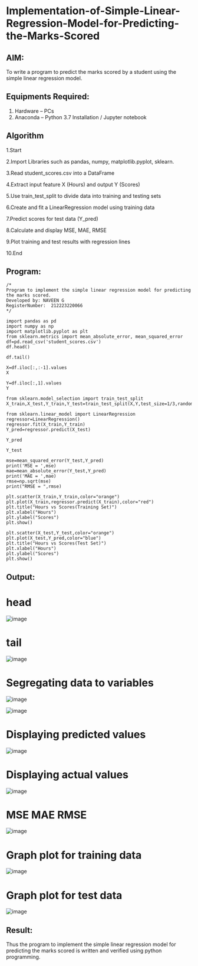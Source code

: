# Implementation-of-Simple-Linear-Regression-Model-for-Predicting-the-Marks-Scored

## AIM:
To write a program to predict the marks scored by a student using the simple linear regression model.

## Equipments Required:
1. Hardware – PCs
2. Anaconda – Python 3.7 Installation / Jupyter notebook

## Algorithm


1.Start

2.Import Libraries such as pandas, numpy, matplotlib.pyplot, sklearn.

3.Read student_scores.csv into a DataFrame

4.Extract input feature X (Hours) and output Y (Scores)

5.Use train_test_split to divide data into training and testing sets

6.Create and fit a LinearRegression model using training data

7.Predict scores for test data (Y_pred)



8.Calculate and display MSE, MAE, RMSE



9.Plot training and test results with regression lines

10.End


## Program:
```
/*
Program to implement the simple linear regression model for predicting the marks scored.
Developed by: NAVEEN G
RegisterNumber:  212223220066
*/

import pandas as pd
import numpy as np
import matplotlib.pyplot as plt
from sklearn.metrics import mean_absolute_error, mean_squared_error
df=pd.read_csv('student_scores.csv')
df.head()

df.tail()

X=df.iloc[:,:-1].values
X

Y=df.iloc[:,1].values
Y

from sklearn.model_selection import train_test_split
X_train,X_test,Y_train,Y_test=train_test_split(X,Y,test_size=1/3,random_state=0)

from sklearn.linear_model import LinearRegression
regressor=LinearRegression()
regressor.fit(X_train,Y_train)
Y_pred=regressor.predict(X_test)

Y_pred

Y_test

mse=mean_squared_error(Y_test,Y_pred)
print('MSE = ',mse)
mae=mean_absolute_error(Y_test,Y_pred)
print('MAE = ',mae)
rmse=np.sqrt(mse)
print("RMSE = ",rmse)

plt.scatter(X_train,Y_train,color="orange")
plt.plot(X_train,regressor.predict(X_train),color="red")
plt.title("Hours vs Scores(Training Set)")
plt.xlabel("Hours")
plt.ylabel("Scores")
plt.show()

plt.scatter(X_test,Y_test,color="orange")
plt.plot(X_test,Y_pred,color="blue")
plt.title("Hours vs Scores(Test Set)")
plt.xlabel("Hours")
plt.ylabel("Scores")
plt.show()

```

## Output:

 # head

![image](https://github.com/user-attachments/assets/74234293-9b89-4cbc-b95b-d2020a18325b)


# tail

![image](https://github.com/user-attachments/assets/a6e9ca2d-f757-460e-9cfe-5c6da95e1e42)


# Segregating data to variables

![image](https://github.com/user-attachments/assets/a4296513-db53-4143-a3a1-fcc3a79281d1)

![image](https://github.com/user-attachments/assets/4c690609-8497-4d05-a66a-99431ff2d9ac)


# Displaying predicted values

![image](https://github.com/user-attachments/assets/0d23324e-3aea-4277-a1fc-c4b75c8f7743)


# Displaying actual values

![image](https://github.com/user-attachments/assets/20254e94-a282-4cd5-92bf-259fca3dea5a)


# MSE MAE RMSE

![image](https://github.com/user-attachments/assets/6f039261-42e3-4fb4-884a-7fa050fbefb1)


# Graph plot for training data

![image](https://github.com/user-attachments/assets/bd511156-814a-42ec-84d6-161be2fdbdeb)


# Graph plot for test data

![image](https://github.com/user-attachments/assets/776a6af2-aa09-4f71-9b57-e866b00381c3)


## Result:
Thus the program to implement the simple linear regression model for predicting the marks scored is written and verified using python programming.
